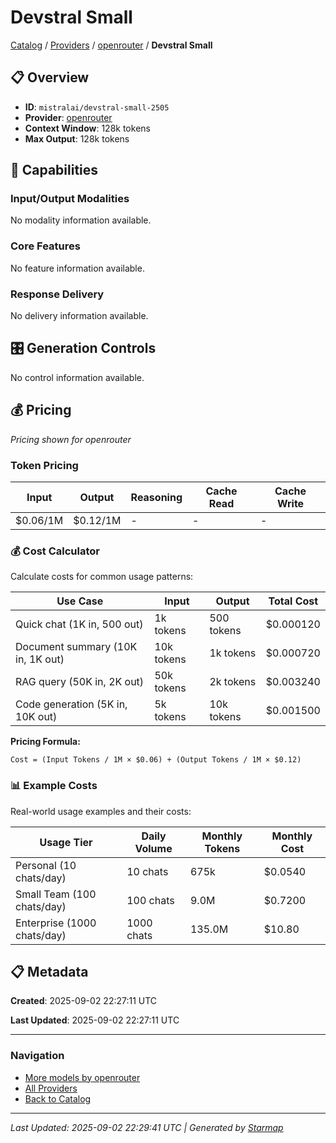# Devstral Small
  
[Catalog](../../../../..) / [Providers](../../../..) / [openrouter](../../..) / **Devstral Small**


## 📋 Overview
  
- **ID**: `mistralai/devstral-small-2505`
- **Provider**: [openrouter](../)
- **Context Window**: 128k tokens
- **Max Output**: 128k tokens
  
## 🎯 Capabilities
  
### Input/Output Modalities
  
No modality information available.
  
### Core Features
  
No feature information available.
  
### Response Delivery
  
No delivery information available.
  
## 🎛️ Generation Controls
  
No control information available.
  
## 💰 Pricing
  
*Pricing shown for openrouter*
  
  
### Token Pricing
  
| Input | Output | Reasoning | Cache Read | Cache Write |
|---------|---------|---------|---------|---------|
| $0.06/1M | $0.12/1M | - | - | - |

  
### 💰 Cost Calculator
  
Calculate costs for common usage patterns:
  
  
| Use Case | Input | Output | Total Cost |
|---------|---------|---------|---------|
| Quick chat (1K in, 500 out) | 1k tokens | 500 tokens | $0.000120 |
| Document summary (10K in, 1K out) | 10k tokens | 1k tokens | $0.000720 |
| RAG query (50K in, 2K out) | 50k tokens | 2k tokens | $0.003240 |
| Code generation (5K in, 10K out) | 5k tokens | 10k tokens | $0.001500 |

  
**Pricing Formula:**
  
```
Cost = (Input Tokens / 1M × $0.06) + (Output Tokens / 1M × $0.12)
```
  
### 📊 Example Costs
  
Real-world usage examples and their costs:
  
  
| Usage Tier | Daily Volume | Monthly Tokens | Monthly Cost |
|---------|---------|---------|---------|
| Personal (10 chats/day) | 10 chats | 675k | $0.0540 |
| Small Team (100 chats/day) | 100 chats | 9.0M | $0.7200 |
| Enterprise (1000 chats/day) | 1000 chats | 135.0M | $10.80 |

  
## 📋 Metadata
  
**Created**: 2025-09-02 22:27:11 UTC
  
**Last Updated**: 2025-09-02 22:27:11 UTC
  
  
---
  
  
### Navigation

- [More models by openrouter](../)
- [All Providers](../../../../../providers)
- [Back to Catalog](../../../../..)


---
_Last Updated: 2025-09-02 22:29:41 UTC | Generated by [Starmap](https://github.com/agentstation/starmap)_
